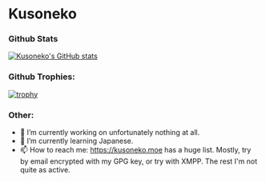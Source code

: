 # Kusoneko

<!--
**Kusoneko/Kusoneko** is a ✨ _special_ ✨ repository because its `README.md` (this file) appears on your GitHub profile.

Here are some ideas to get you started:
-->

### Github Stats

[![Kusoneko's GitHub stats](https://github-readme-stats.vercel.app/api?username=Kusoneko)](https://github.com/anuraghazra/github-readme-stats)

### Github Trophies:

[![trophy](https://github-profile-trophy.vercel.app/?username=Kusoneko&theme=onedark)](https://github.com/ryo-ma/github-profile-trophy)

### Other:

- 🔭 I’m currently working on unfortunately nothing at all.
- 🌱 I’m currently learning Japanese.
- 📫 How to reach me: https://kusoneko.moe has a huge list. Mostly, try by email encrypted with my GPG key, or try with XMPP. The rest I'm not quite as active.
<!--

I have exactly no fucking idea about these. Or no time to do anything I'd potentially list there.

- 👯 I’m looking to collaborate on ...
- 🤔 I’m looking for help with ...
- 💬 Ask me about ...

Don't care and no idea.

- 😄 Pronouns: ...
- ⚡ Fun fact: ...
-->
